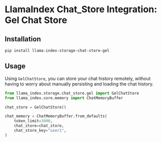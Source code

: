 # LlamaIndex Chat_Store Integration: Gel Chat Store

## Installation

`pip install llama-index-storage-chat-store-gel`

## Usage

Using `GelChatStore`, you can store your chat history remotely, without having to worry about manually persisting and loading the chat history.

```python
from llama_index.storage.chat_store.gel import GelChatStore 
from llama_index.core.memory import ChatMemoryBuffer

chat_store = GelChatStore()

chat_memory = ChatMemoryBuffer.from_defaults(
    token_limit=3000,
    chat_store=chat_store,
    chat_store_key="user1",
)
```
